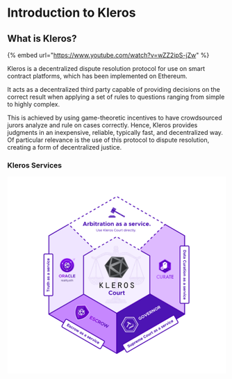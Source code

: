 # Introduction to Kleros

## What is Kleros?

{% embed url="https://www.youtube.com/watch?v=wZZ2ipS-jZw" %}

Kleros is a decentralized dispute resolution protocol for use on smart contract platforms, which has been implemented on Ethereum. 

It acts as a decentralized third party capable of providing decisions on the correct result when applying a set of rules to questions ranging from simple to highly complex. 

This is achieved by using game-theoretic incentives to have crowdsourced jurors analyze and rule on cases correctly. Hence, Kleros provides judgments in an inexpensive, reliable, typically fast, and decentralized way. Of particular relevance is the use of this protocol to dispute resolution, creating a form of decentralized justice.

### Kleros Services

![](.gitbook/assets/image%20%2813%29.png)

